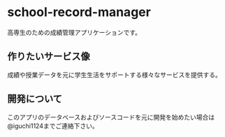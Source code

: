 # school-record-manager

高専生のための成績管理アプリケーションです。

## 作りたいサービス像

成績や授業データを元に学生生活をサポートする様々なサービスを提供する。

## 開発について

このアプリのデータベースおよびソースコードを元に開発を始めたい場合は@iguchi1124までご連絡下さい。
